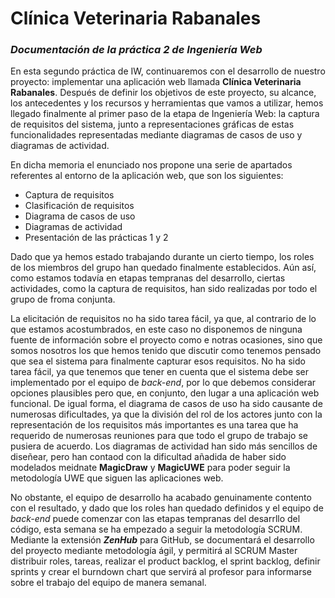 # Clínica Veterinaria Rabanales

### *Documentación de la práctica 2 de Ingeniería Web*

En esta segundo práctica de IW, continuaremos con el desarrollo de nuestro proyecto: implementar una aplicación web llamada **Clínica Veterinaria Rabanales**. Después de definir los objetivos de este proyecto, su alcance, los antecedentes y los recursos y herramientas que vamos a utilizar, hemos llegado finalmente al primer paso de la etapa de Ingeniería Web: la captura de requisitos del sistema, junto a representaciones gráficas de estas funcionalidades representadas mediante diagramas de casos de uso y diagramas de actividad.

En dicha memoria el enunciado nos propone una serie de apartados referentes al entorno de la aplicación web, que son los siguientes:
  * Captura de requisitos
  * Clasificación de requisitos
  * Diagrama de casos de uso
  * Diagramas de actividad
  * Presentación de las prácticas 1 y 2

Dado que ya hemos estado trabajando durante un cierto tiempo,  los roles de los miembros del grupo han quedado finalmente establecidos. Aún así, como estamos todavía en etapas tempranas del desarrollo, ciertas actividades, como la captura de requisitos, han sido realizadas por todo el grupo de froma conjunta.

La elicitación de requisitos no ha sido tarea fácil, ya que, al contrario de lo que estamos acostumbrados, en este caso no disponemos de ninguna fuente de información sobre el proyecto como e notras ocasiones, sino que somos nosotros los que hemos tenido que discutir como tenemos pensado que sea el sistema para finalmente capturar esos requisitos. No ha sido tarea fácil, ya que tenemos que tener en cuenta que el sistema debe ser implementado por el equipo de _back-end_, por lo que debemos considerar opciones plausibles pero que, en conjunto, den lugar a una aplicación web funcional. De igual forma, el diagrama de casos de uso ha sido causante de numerosas dificultades, ya que la división del rol de los actores junto con la representación de los requisitos más importantes es una tarea que ha requerido de numerosas reuniones para que todo el grupo de trabajo se pusiera de acuerdo. Los diagramas de actividad han sido más sencillos de diseñear, pero han contaod con la dificultad añadida de haber sido modelados meidnate **MagicDraw** y **MagicUWE** para poder seguir la metodología UWE que siguen las aplicaciones web.

No obstante, el equipo de desarrollo ha acabado genuinamente contento con el resultado, y dado que los roles han quedado definidos y el equipo de _back-end_ puede comenzar con las etapas tempranas del desarrllo del código, esta semana se ha empezado a seguir la metodología SCRUM. Mediante la extensión _**ZenHub**_ para GitHub, se documentará el desarrollo del proyecto mediante metodología ágil, y permitirá al SCRUM Master distribuir roles, tareas, realizar el product backlog, el sprint backlog, definir sprints y crear el burndown chart que servirá al profesor para informarse sobre el trabajo del equipo de manera semanal.
